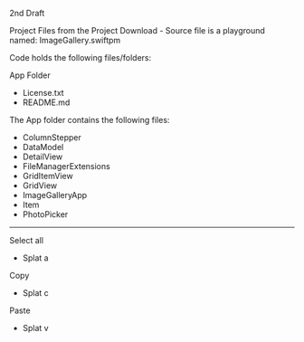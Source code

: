 2nd Draft

Project Files from the Project Download - Source file is a playground named: ImageGallery.swiftpm

Code holds the following files/folders:

App Folder
* License.txt
* README.md

The App folder contains the following files:
* ColumnStepper
* DataModel
* DetailView
* FileManagerExtensions
* GridItemView
* GridView
* ImageGalleryApp
* Item
* PhotoPicker

- - - - 

Select all
* Splat a

Copy
* Splat c

Paste
* Splat v
